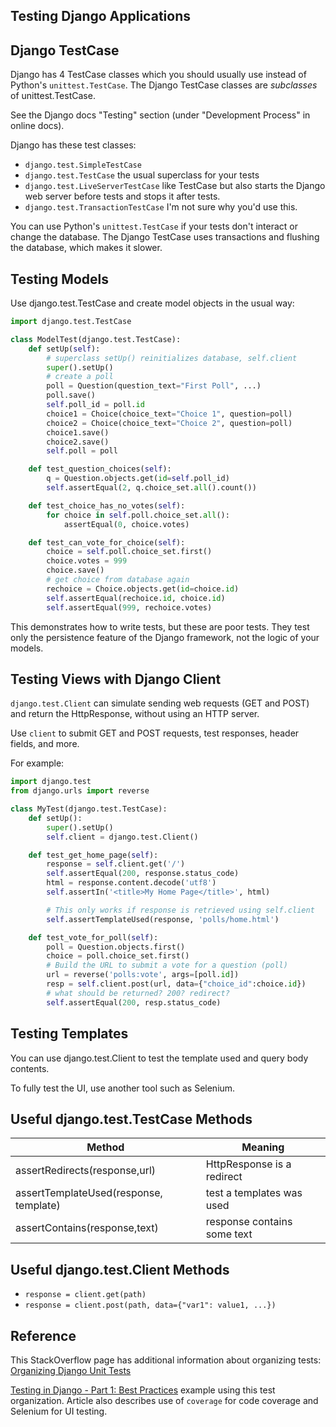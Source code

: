 ## Testing Django Applications
 

## Django TestCase

Django has 4 TestCase classes which you should usually use
instead of Python's `unittest.TestCase`.
The Django TestCase classes are *subclasses* of unittest.TestCase.
 
See the Django docs "Testing" section (under "Development Process" in online docs).

Django has these test classes:

* `django.test.SimpleTestCase`
* `django.test.TestCase` the usual superclass for your tests
* `django.test.LiveServerTestCase` like TestCase but also starts the Django web server before tests and stops it after tests.
* `django.test.TransactionTestCase` I'm not sure why you'd use this.

You can use Python's `unittest.TestCase` if your tests don't 
interact or change the database.  The Django TestCase uses
transactions and flushing the database, which makes it slower.

## Testing Models

Use django.test.TestCase and create model objects in the usual way:
```python
import django.test.TestCase

class ModelTest(django.test.TestCase):
    def setUp(self):
        # superclass setUp() reinitializes database, self.client
        super().setUp()
        # create a poll
        poll = Question(question_text="First Poll", ...)
        poll.save()
        self.poll_id = poll.id
        choice1 = Choice(choice_text="Choice 1", question=poll)
        choice2 = Choice(choice_text="Choice 2", question=poll)
        choice1.save()
        choice2.save()
        self.poll = poll

    def test_question_choices(self):
        q = Question.objects.get(id=self.poll_id)
        self.assertEqual(2, q.choice_set.all().count())

    def test_choice_has_no_votes(self):
        for choice in self.poll.choice_set.all():
            assertEqual(0, choice.votes)

    def test_can_vote_for_choice(self):
        choice = self.poll.choice_set.first()
        choice.votes = 999
        choice.save()
        # get choice from database again
        rechoice = Choice.objects.get(id=choice.id)
        self.assertEqual(rechoice.id, choice.id)
        self.assertEqual(999, rechoice.votes)
```
This demonstrates how to write tests, but these are poor tests.
They test only the persistence feature of the Django framework,
not the logic of your models.


## Testing Views with Django Client

`django.test.Client` can simulate sending web requests (GET and POST) and return the HttpResponse, without using an HTTP server. 

Use `client` to submit GET and POST requests, test responses, header fields, and more.

For example:

```python
import django.test
from django.urls import reverse

class MyTest(django.test.TestCase):
    def setUp():
        super().setUp()
        self.client = django.test.Client()

    def test_get_home_page(self):
        response = self.client.get('/')
        self.assertEqual(200, response.status_code)
        html = response.content.decode('utf8')
        self.assertIn('<title>My Home Page</title>', html)

        # This only works if response is retrieved using self.client
        self.assertTemplateUsed(response, 'polls/home.html')

    def test_vote_for_poll(self):
        poll = Question.objects.first()
        choice = poll.choice_set.first()
        # Build the URL to submit a vote for a question (poll)
        url = reverse('polls:vote', args=[poll.id])
        resp = self.client.post(url, data={"choice_id":choice.id})
        # what should be returned? 200? redirect?
        self.assertEqual(200, resp.status_code)
```

## Testing Templates

You can use django.test.Client to test the template used and query body contents.

To fully test the UI, use another tool such as Selenium.

## Useful django.test.TestCase Methods

| Method                      | Meaning |
|-----------------------------|----------------------------------|
| assertRedirects(response,url) | HttpResponse is a redirect     |
| assertTemplateUsed(response, template)  | test a templates was used      |
| assertContains(response,text) | response contains some text |

## Useful django.test.Client Methods

- `response = client.get(path)`
- `response = client.post(path, data={"var1": value1, ...})`

## Reference

This StackOverflow page has additional information about organizing tests:
[Organizing Django Unit Tests](https://stackoverflow.com/questions/5160688/organizing-django-unit-tests/20932450#20932450)

[Testing in Django - Part 1: Best Practices](https://realpython.com/testing-in-django-part-1-best-practices-and-examples/) example using this test organization. Article also describes use of `coverage` for code coverage and Selenium for UI testing.
